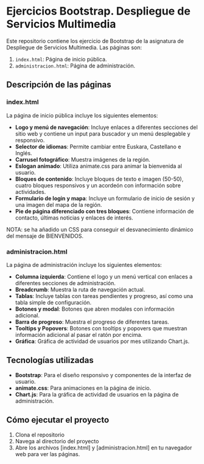 # Ejercicios Bootstrap. Despliegue de Servicios Multimedia
Este repositorio contiene los ejercicio de Bootstrap de la asignatura de Despliegue de Servicios Multimedia. Las páginas son:

1. `index.html`: Página de inicio pública.
2. `administracion.html`: Página de administración.

## Descripción de las páginas

### index.html

La página de inicio pública incluye los siguientes elementos:

- **Logo y menú de navegación**: Incluye enlaces a diferentes secciones del sitio web y contiene un input para buscador y un menú desplegable y responsivo.
- **Selector de idiomas**: Permite cambiar entre Euskara, Castellano e Inglés.
- **Carrusel fotográfico**: Muestra imágenes de la región.
- **Eslogan animado**: Utiliza animate.css para animar la bienvenida al usuario.
- **Bloques de contenido**: Incluye bloques de texto e imagen (50-50), cuatro bloques responsivos y un acordeón con información sobre actividades.
- **Formulario de login y mapa**: Incluye un formulario de inicio de sesión y una imagen del mapa de la región.
- **Pie de página diferenciado con tres bloques**: Contiene información de contacto, últimas noticias y enlaces de interés.

NOTA: se ha añadido un CSS para conseguir el desvanecimiento dinámico del mensaje de BIENVENIDOS.

### administracion.html

La página de administración incluye los siguientes elementos:

- **Columna izquierda**: Contiene el logo y un menú vertical con enlaces a diferentes secciones de administración.
- **Breadcrumb**: Muestra la ruta de navegación actual.
- **Tablas**: Incluye tablas con tareas pendientes y progreso, así como una tabla simple de configuración.
- **Botones y modal**: Botones que abren modales con información adicional.
- **Barra de progreso**: Muestra el progreso de diferentes tareas.
- **Tooltips y Popovers**: Botones con tooltips y popovers que muestran información adicional al pasar el ratón por encima.
- **Gráfica**: Gráfica de actividad de usuarios por mes utilizando Chart.js.

## Tecnologías utilizadas

- **Bootstrap**: Para el diseño responsivo y componentes de la interfaz de usuario.
- **animate.css**: Para animaciones en la página de inicio.
- **Chart.js**: Para la gráfica de actividad de usuarios en la página de administración.

## Cómo ejecutar el proyecto

1. Clona el repositorio
2. Navega al directorio del proyecto
3. Abre los archivos [index.html] y [administracion.html] en tu navegador web para ver las páginas.

